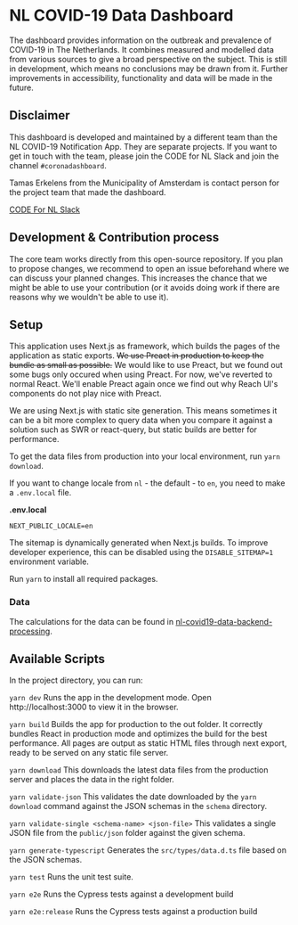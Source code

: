 # NL COVID-19 Data Dashboard

The dashboard provides information on the outbreak and prevalence of COVID-19 in The Netherlands. It combines measured and modelled data from various sources to give a broad perspective on the subject. This is still in development, which means no conclusions may be drawn from it. Further improvements in accessibility, functionality and data will be made in the future.

## Disclaimer

This dashboard is developed and maintained by a different team than the NL COVID-19 Notification App. They are separate projects. If you want to get in touch with the team, please join the CODE for NL Slack and join the channel `#coronadashboard`.

Tamas Erkelens from the Municipality of Amsterdam is contact person for the project team that made the dashboard.

[CODE For NL Slack](https://doemee.codefor.nl)

## Development & Contribution process

The core team works directly from this open-source repository. If you plan to propose changes, we recommend to open an issue beforehand where we can discuss your planned changes. This increases the chance that we might be able to use your contribution (or it avoids doing work if there are reasons why we wouldn't be able to use it).

## Setup

This application uses Next.js as framework, which builds the pages of the application as static exports. ~~We use Preact in production to keep the bundle as small as possible.~~ We would like to use Preact, but we found out some bugs only occured when using Preact. For now, we've reverted to normal React. We'll enable Preact again once we find out why Reach UI's components do not play nice with Preact.

We are using Next.js with static site generation. This means sometimes it can be a bit more complex to query data when you compare it against a solution such as SWR or react-query, but static builds are better for performance.

To get the data files from production into your local environment, run `yarn download`.

If you want to change locale from `nl` - the default - to `en`, you need to make a `.env.local` file.

**.env.local**

```
NEXT_PUBLIC_LOCALE=en
```

The sitemap is dynamically generated when Next.js builds. To improve developer experience, this can be disabled using the `DISABLE_SITEMAP=1` environment variable.

Run `yarn` to install all required packages.

### Data

The calculations for the data can be found in [nl-covid19-data-backend-processing](https://github.com/minvws/nl-covid19-data-backend-processing).

## Available Scripts

In the project directory, you can run:

`yarn dev`
Runs the app in the development mode. Open http://localhost:3000 to view it in the browser.

`yarn build`
Builds the app for production to the out folder. It correctly bundles React in production mode and optimizes the build for the best performance. All pages are output as static HTML files through next export, ready to be served on any static file server.

`yarn download`
This downloads the latest data files from the production server and places the data in the right folder.

`yarn validate-json`
This validates the date downloaded by the `yarn download` command against the JSON schemas in the `schema` directory.

`yarn validate-single <schema-name> <json-file>`
This validates a single JSON file from the `public/json` folder against the given schema.

`yarn generate-typescript`
Generates the `src/types/data.d.ts` file based on the JSON schemas.

`yarn test`
Runs the unit test suite.

`yarn e2e`
Runs the Cypress tests against a development build

`yarn e2e:release`
Runs the Cypress tests against a production build
